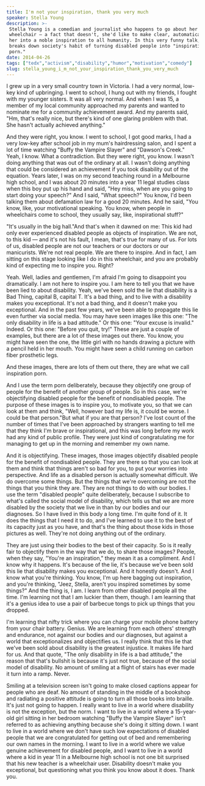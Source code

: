 ```yaml
---
title: I'm not your inspiration, thank you very much
speaker: Stella Young
description: >-
 Stella Young is a comedian and journalist who happens to go about her day in a
 wheelchair — a fact that doesn't, she'd like to make clear, automatically turn
 her into a noble inspiration to all humanity. In this very funny talk, Young
 breaks down society's habit of turning disabled people into "inspiration
 porn."
date: 2014-04-26
tags: ["tedx","activism","disability","humor","motivation","comedy"]
slug: stella_young_i_m_not_your_inspiration_thank_you_very_much
---
```


I grew up in a very small country town in Victoria. I had a very normal, low-key kind of
upbringing. I went to school, I hung out with my friends, I fought with my younger
sisters. It was all very normal. And when I was 15, a member of my local community
approached my parents and wanted to nominate me for a community achievement award. And my
parents said, "Hm, that's really nice, but there's kind of one glaring problem with that.
She hasn't actually achieved anything." 

And they were right, you know. I went to school, I got good marks, I had a very low-key
after school job in my mum's hairdressing salon, and I spent a lot of time watching "Buffy
the Vampire Slayer" and "Dawson's Creek." Yeah, I know. What a contradiction. But they
were right, you know. I wasn't doing anything that was out of the ordinary at all. I
wasn't doing anything that could be considered an achievement if you took disability out
of the equation. Years later, I was on my second teaching round in a Melbourne high
school, and I was about 20 minutes into a year 11 legal studies class when this boy put up
his hand and said, "Hey miss, when are you going to start doing your speech?" And I said,
"What speech?" You know, I'd been talking them about defamation law for a good 20 minutes.
And he said, "You know, like, your motivational speaking. You know, when people in
wheelchairs come to school, they usually say, like, inspirational stuff?"

"It's usually in the big hall."And that's when it dawned on me: This kid had only ever
experienced disabled people as objects of inspiration. We are not, to this kid — and it's
not his fault, I mean, that's true for many of us. For lots of us, disabled people are not
our teachers or our doctors or our manicurists. We're not real people. We are there to
inspire. And in fact, I am sitting on this stage looking like I do in this wheelchair, and
you are probably kind of expecting me to inspire you. Right? 

Yeah. Well, ladies and gentlemen, I'm afraid I'm going to disappoint you dramatically. I am
not here to inspire you. I am here to tell you that we have been lied to about disability.
Yeah, we've been sold the lie that disability is a Bad Thing, capital B, capital T. It's a
bad thing, and to live with a disability makes you exceptional. It's not a bad thing, and
it doesn't make you exceptional. And in the past few years, we've been able to propagate
this lie even further via social media. You may have seen images like this one: "The only
disability in life is a bad attitude." Or this one: "Your excuse is invalid." Indeed. Or
this one: "Before you quit, try!" These are just a couple of examples, but there are a lot
of these images out there. You know, you might have seen the one, the little girl with no
hands drawing a picture with a pencil held in her mouth. You might have seen a child
running on carbon fiber prosthetic legs.

And these images, there are lots of them out there, they are what we call inspiration
porn. 

And I use the term porn deliberately, because they objectify one group of people for the
benefit of another group of people. So in this case, we're objectifying disabled people
for the benefit of nondisabled people. The purpose of these images is to inspire you, to
motivate you, so that we can look at them and think, "Well, however bad my life is, it
could be worse. I could be that person."But what if you are that person? I've lost count
of the number of times that I've been approached by strangers wanting to tell me that they
think I'm brave or inspirational, and this was long before my work had any kind of public
profile. They were just kind of congratulating me for managing to get up in the morning
and remember my own name. 

And it is objectifying. These images, those images objectify disabled people for the
benefit of nondisabled people. They are there so that you can look at them and think that
things aren't so bad for you, to put your worries into perspective. And life as a disabled
person is actually somewhat difficult. We do overcome some things. But the things that
we're overcoming are not the things that you think they are. They are not things to do
with our bodies. I use the term "disabled people" quite deliberately, because I subscribe
to what's called the social model of disability, which tells us that we are more disabled
by the society that we live in than by our bodies and our diagnoses. So I have lived in
this body a long time. I'm quite fond of it. It does the things that I need it to do, and
I've learned to use it to the best of its capacity just as you have, and that's the thing
about those kids in those pictures as well. They're not doing anything out of the
ordinary.

They are just using their bodies to the best of their capacity. So is it really fair to
objectify them in the way that we do, to share those images? People, when they say,
"You're an inspiration," they mean it as a compliment. And I know why it happens. It's
because of the lie, it's because we've been sold this lie that disability makes you
exceptional. And it honestly doesn't. And I know what you're thinking. You know, I'm up
here bagging out inspiration, and you're thinking, "Jeez, Stella, aren't you inspired
sometimes by some things?" And the thing is, I am. I learn from other disabled people all
the time. I'm learning not that I am luckier than them, though. I am learning that it's a
genius idea to use a pair of barbecue tongs to pick up things that you dropped.

I'm learning that nifty trick where you can charge your mobile phone battery from your
chair battery. Genius. We are learning from each others' strength and endurance, not
against our bodies and our diagnoses, but against a world that exceptionalizes and
objectifies us. I really think that this lie that we've been sold about disability is the
greatest injustice. It makes life hard for us. And that quote, "The only disability in
life is a bad attitude," the reason that that's bullshit is because it's just not true,
because of the social model of disability. No amount of smiling at a flight of stairs has
ever made it turn into a ramp. Never. 

Smiling at a television screen isn't going to make closed captions appear for people who
are deaf. No amount of standing in the middle of a bookshop and radiating a positive
attitude is going to turn all those books into braille. It's just not going to happen. I
really want to live in a world where disability is not the exception, but the norm. I want
to live in a world where a 15-year-old girl sitting in her bedroom watching "Buffy the
Vampire Slayer" isn't referred to as achieving anything because she's doing it sitting
down. I want to live in a world where we don't have such low expectations of disabled
people that we are congratulated for getting out of bed and remembering our own names in
the morning. I want to live in a world where we value genuine achievement for disabled
people, and I want to live in a world where a kid in year 11 in a Melbourne high school is
not one bit surprised that his new teacher is a wheelchair user. Disability doesn't make
you exceptional, but questioning what you think you know about it does. Thank
you.

<!--
ad_duration=3.33
event="TEDxSydney"
external_start_time=0
intro_duration=11.82
is_subtitle_required="False"
is_talk_featured="True"
language="en"
language_swap="False"
native_language="en"
number_of_related_talks=6
number_of_speakers=1
number_of_subtitled_videos=34
number_of_tags=6
number_of_talk_download_languages=34
number_of_talk_more_resources=0
number_of_talk_recommendations=0
number_of_talks_take_actions=0
post_ad_duration=0.83
published_timestamp="2014-06-09 15:10:44"
recording_date="2014-04-26"
speaker_description="Comedian, journalist, activist"
speaker_is_published=1
speaker_name="Stella Young"
talk_name="I'm not your inspiration, thank you very much"
talks_tags=["tedx","activism","disability","humor","motivation","comedy"]
url_audio="https://download.ted.com/talks/StellaYoung_2014X.mp3?apikey=acme-roadrunner"
url_photo_speaker="https://pe.tedcdn.com/images/ted/18acf684cea9b4e94b0a1fefccce255c0a88cba1_254x191.jpg"
url_photo_talk="https://pe.tedcdn.com/images/ted/6b43b5aad8eb0699474438db1d7c43d7cbc3b326_2400x1800.jpg"
url_webpage="https://www.ted.com/talks/stella_young_i_m_not_your_inspiration_thank_you_very_much"
video_type_name="TEDx Talk"
-->